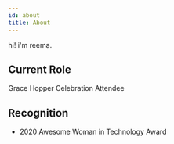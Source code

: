 ```yaml
---
id: about
title: About
---
```

hi! i'm reema.

## Current Role

Grace Hopper Celebration Attendee

## Recognition

- 2020 Awesome Woman in Technology Award
